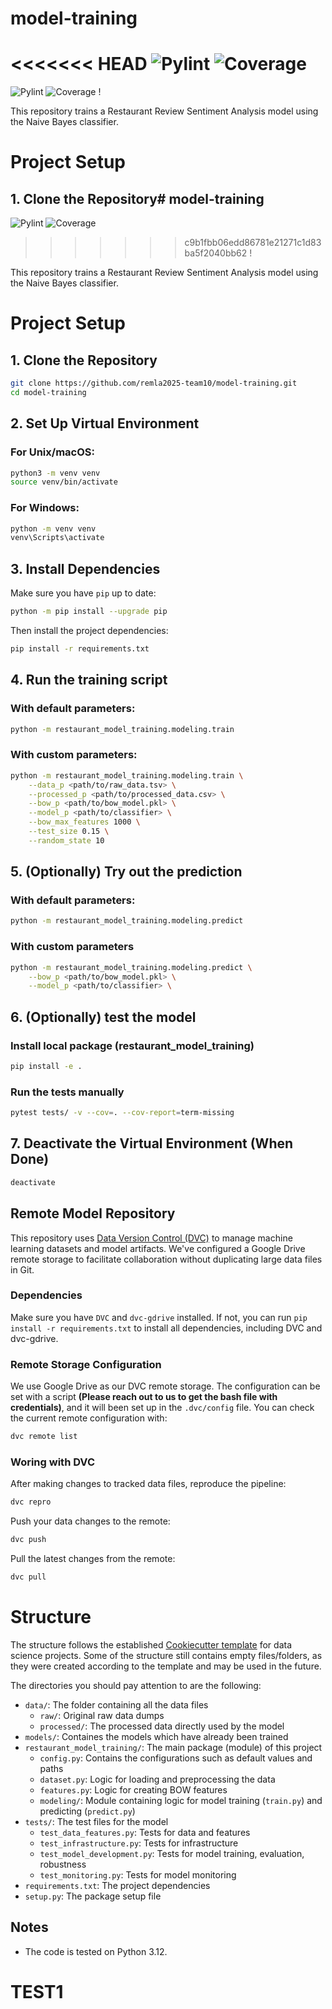 # model-training
<!-- COVERAGE_BADGE -->
<<<<<<< HEAD
![Pylint](https://img.shields.io/badge/Pylint-9.80-blue) ![Coverage](https://img.shields.io/badge/Coverage-73%25-yellow)
=======
![Pylint](https://img.shields.io/badge/Pylint-9.80-blue) ![Coverage](https://img.shields.io/badge/Coverage-73%25-yellow)
!
<!-- PYLINT_BADGE -->


This repository trains a Restaurant Review Sentiment Analysis model using the Naive Bayes classifier.

# Project Setup

## 1. Clone the Repository# model-training
<!-- COVERAGE_BADGE -->
![Pylint](https://img.shields.io/badge/Pylint-9.80-blue) ![Coverage](https://img.shields.io/badge/Coverage-73%25-yellow)
>>>>>>> c9b1fbb06edd86781e21271c1d83ba5f2040bb62
!
<!-- PYLINT_BADGE -->


This repository trains a Restaurant Review Sentiment Analysis model using the Naive Bayes classifier.

# Project Setup

## 1. Clone the Repository

```bash
git clone https://github.com/remla2025-team10/model-training.git
cd model-training
```

## 2. Set Up Virtual Environment

### For Unix/macOS:

```bash
python3 -m venv venv
source venv/bin/activate
```

### For Windows:

```bash
python -m venv venv
venv\Scripts\activate
```

## 3. Install Dependencies

Make sure you have `pip` up to date:

```bash
python -m pip install --upgrade pip
```

Then install the project dependencies:

```bash
pip install -r requirements.txt
```

## 4. Run the training script

### With default parameters:

```bash
python -m restaurant_model_training.modeling.train
```

### With custom parameters:

```bash
python -m restaurant_model_training.modeling.train \
    --data_p <path/to/raw_data.tsv> \
    --processed_p <path/to/processed_data.csv> \
    --bow_p <path/to/bow_model.pkl> \
    --model_p <path/to/classifier> \
    --bow_max_features 1000 \
    --test_size 0.15 \
    --random_state 10
```

## 5. (Optionally) Try out the prediction

### With default parameters:
```bash
python -m restaurant_model_training.modeling.predict
```

### With custom parameters
```bash
python -m restaurant_model_training.modeling.predict \
    --bow_p <path/to/bow_model.pkl> \
    --model_p <path/to/classifier> \
```

## 6. (Optionally) test the model

### Install local package (restaurant_model_training)
```bash
pip install -e .
```

### Run the tests manually
```bash
pytest tests/ -v --cov=. --cov-report=term-missing
```

## 7. Deactivate the Virtual Environment (When Done)

```bash
deactivate
```
## Remote Model Repository

This repository uses [Data Version Control (DVC)](https://dvc.org/) to manage machine learning datasets and model artifacts. We've configured a Google Drive remote storage to facilitate collaboration without duplicating large data files in Git.

### Dependencies

Make sure you have `DVC` and `dvc-gdrive` installed. If not, you can run `pip install -r requirements.txt` to install all dependencies, including DVC and dvc-gdrive.

### Remote Storage Configuration

We use Google Drive as our DVC remote storage. The configuration can be set with a script **(Please reach out to us to get the bash file with credentials)**, and it will been set up in the `.dvc/config` file. You can check the current remote configuration with:

```bash
dvc remote list
```

### Woring with DVC

After making changes to tracked data files, reproduce the pipeline:

```bash
dvc repro
```

Push your data changes to the remote:

```bash
dvc push
```

Pull the latest changes from the remote:

```bash
dvc pull
```


# Structure
The structure follows the established [Cookiecutter template](https://github.com/drivendataorg/cookiecutter-data-science) for data science projects. Some of the structure still contains empty files/folders, as they were created according to the template and may be used in the future.

The directories you should pay attention to are the following:
* `data/`: The folder containing all the data files
    * `raw/`: Original raw data dumps
    * `processed/`: The processed data directly used by the model
* `models/`: Containes the models which have already been trained
* `restaurant_model_training/`: The main package (module) of this project
    * `config.py`: Contains the configurations such as default values and paths
    * `dataset.py`: Logic for loading and preprocessing the data
    * `features.py`: Logic for creating BOW features
    * `modeling/`: Module containing logic for model training (`train.py`) and predicting (`predict.py`)
* `tests/`: The test files for the model  
    * `test_data_features.py`: Tests for data and features
    * `test_infrastructure.py`: Tests for infrastructure
    * `test_model_development.py`: Tests for model training, evaluation, robustness
    * `test_monitoring.py`: Tests for model monitoring
* `requirements.txt`: The project dependencies
* `setup.py`: The package setup file

## Notes

- The code is tested on Python 3.12.

# TEST1